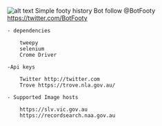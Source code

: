 ![alt text](https://pbs.twimg.com/profile_images/1050324861891956736/iv7sVQto_400x400.jpg)
Simple footy history Bot
follow @BotFooty https://twitter.com/BotFooty

    - dependencies
    
        tweepy
        selenium
        Crome Driver
    
    -Api keys
    
        Twitter http://twitter.com
        Trove https://trove.nla.gov.au/
 
    - Supported Image hosts
    
        https://slv.vic.gov.au
        https://recordsearch.naa.gov.au
